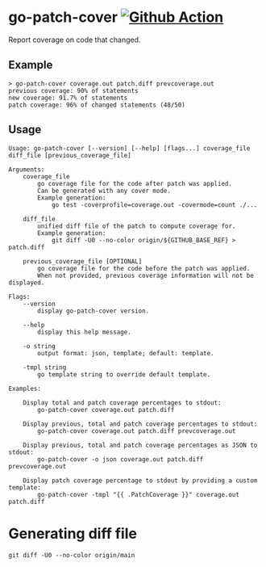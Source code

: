 # go-patch-cover [![Github Action](https://img.shields.io/badge/Github%20Action-go--patch--cover--action-brightgreen)](https://github.com/seriousben/go-patch-cover-action)

Report coverage on code that changed.

## Example

```
> go-patch-cover coverage.out patch.diff prevcoverage.out
previous coverage: 90% of statements
new coverage: 91.7% of statements
patch coverage: 96% of changed statements (48/50)
```

## Usage

```
Usage: go-patch-cover [--version] [--help] [flags...] coverage_file diff_file [previous_coverage_file]

Arguments:
	coverage_file
		go coverage file for the code after patch was applied.
		Can be generated with any cover mode.
		Example generation:
			go test -coverprofile=coverage.out -covermode=count ./...

	diff_file
		unified diff file of the patch to compute coverage for.
		Example generation:
			git diff -U0 --no-color origin/${GITHUB_BASE_REF} > patch.diff

	previous_coverage_file [OPTIONAL]
		go coverage file for the code before the patch was applied.
		When not provided, previous coverage information will not be displayed.

Flags:
	--version
		display go-patch-cover version.

	--help
		display this help message.

	-o string
		output format: json, template; default: template.

	-tmpl string
		go template string to override default template.

Examples:

	Display total and patch coverage percentages to stdout:
		go-patch-cover coverage.out patch.diff

	Display previous, total and patch coverage percentages to stdout:
		go-patch-cover coverage.out patch.diff prevcoverage.out

	Display previous, total and patch coverage percentages as JSON to stdout:
		go-patch-cover -o json coverage.out patch.diff prevcoverage.out

	Display patch coverage percentage to stdout by providing a custom template:
		go-patch-cover -tmpl "{{ .PatchCoverage }}" coverage.out patch.diff
```

# Generating diff file

`git diff -U0 --no-color origin/main`
